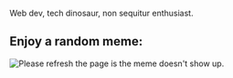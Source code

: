 Web dev, tech dinosaur, non sequitur enthusiast.


## Enjoy a random meme:
<img src='https://random-memer.herokuapp.com/' title="Meme" alt="Please refresh the page is the meme doesn't show up.">
